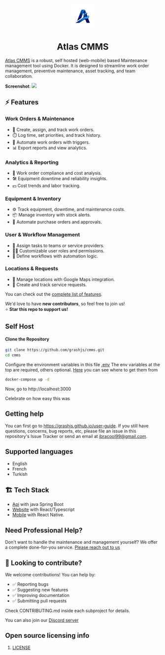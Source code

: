 <p align="center"><img src="frontend/public/static/images/logo/logo.png" width="80"></p>
<h1 align="center">Atlas CMMS</h1>

[Atlas CMMS](https://github.com/grashjs/cmms) is a robust, self hosted (web-mobile) based  Maintenance management tool using Docker. It is designed to streamline work order management, preventive maintenance, asset tracking, and team collaboration.

**Screenshot**:
![](https://i.ibb.co/7tGYCtv/Screenshot-502.png)


## ⚡ **Features**
### Work Orders & Maintenance
- 📝 Create, assign, and track work orders.
- ⏱️ Log time, set priorities, and track history.
- 🤖 Automate work orders with triggers.
- 📊 Export reports and view analytics.

### Analytics & Reporting
- 💼 Work order compliance and cost analysis.
- 🛠️ Equipment downtime and reliability insights.
- 💵 Cost trends and labor tracking.

### Equipment & Inventory
- ⚙️ Track equipment, downtime, and maintenance costs.
- 📦 Manage inventory with stock alerts.
- 🛒 Automate purchase orders and approvals.

### User & Workflow Management
- 👥 Assign tasks to teams or service providers.
- 🧑‍💼 Customizable user roles and permissions.
- 🔄 Define workflows with automation logic.

### Locations & Requests
- 📍 Manage locations with Google Maps integration.
- 📑 Create and track service requests.

You can check out the [complete list of features](api/Current%20features.pdf). 

We'd love to have **new contributors**, so feel free to join us!  
⭐ **Star this repo to support us!**

## Self Host

#### Clone the Repository
```sh
git clone https://github.com/grashjs/cmms.git
cd cmms
```
Configure the environment variables in this file [.env](.env)
The env variables at the top are required, others optional. [Here](api/README.md#how-to-run-locally-) you can see where to get them from
```sh
docker-compose up -d
```
Now, go to http://localhost:3000

Celebrate on how easy this was

## Getting help
You can first go to https://grashjs.github.io/user-guide.
If you still have questions, concerns, bug reports, etc, please file an issue in this repository's Issue Tracker or send an
email at [ibracool99@gmail.com](mailto:ibracool99@gmail.com).

## Supported languages
- English
- French
- Turkish

## 🏗️ **Tech Stack**
- [Api](api) with java Spring Boot
- [Website](frontend) with React/Typescript
- [Mobile](mobile) with React Native.

## Need Professional Help?
Don't want to handle the maintenance and management yourself? We offer a complete done-for-you service. [Please reach out to us](mailto:ibracool99@gmail.com)

## 🤝 Looking to contribute?

We welcome contributions! You can help by:
- ✅ Reporting bugs
- ✅ Suggesting new features
- ✅ Improving documentation
- ✅ Submitting pull requests

Check CONTRIBUTING.md inside each subproject for details.

You can also join our [Discord server](https://discord.gg/A6eMSNwg)
## Open source licensing info

1) [LICENSE](LICENSE)
